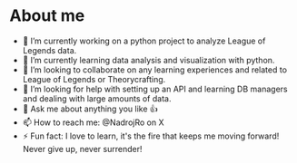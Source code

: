 # About me

- 🔭 I’m currently working on a python project to analyze League of Legends data.
- 🌱 I’m currently learning data analysis and visualization with python.
- 👯 I’m looking to collaborate on any learning experiences and related to League of Legends or Theorycrafting. 
- 🤔 I’m looking for help with setting up an API and learning DB managers and dealing with large amounts of data.
- 💬 Ask me about anything you like 👍
- 📫 How to reach me: @NadrojRo on X
- ⚡ Fun fact: I love to learn, it's the fire that keeps me moving forward! Never give up, never surrender!
